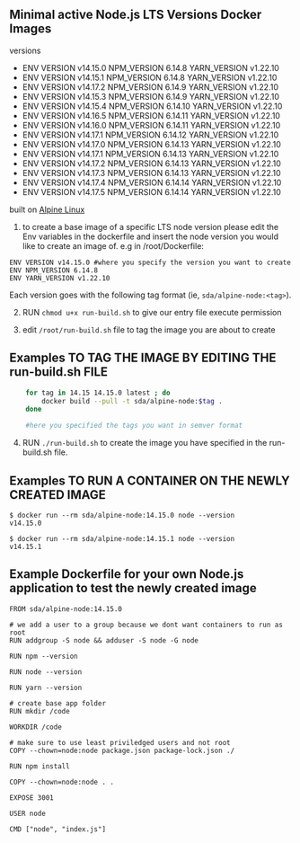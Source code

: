 Minimal active Node.js LTS Versions Docker Images
-----------------------------------------------------

versions
- ENV VERSION v14.15.0 NPM_VERSION 6.14.8 YARN_VERSION v1.22.10
- ENV VERSION v14.15.1 NPM_VERSION 6.14.8 YARN_VERSION v1.22.10
- ENV VERSION v14.17.2 NPM_VERSION 6.14.9 YARN_VERSION v1.22.10
- ENV VERSION v14.15.3 NPM_VERSION 6.14.9 YARN_VERSION v1.22.10
- ENV VERSION v14.15.4 NPM_VERSION 6.14.10 YARN_VERSION v1.22.10
- ENV VERSION v14.16.5 NPM_VERSION 6.14.11 YARN_VERSION v1.22.10
- ENV VERSION v14.16.0 NPM_VERSION 6.14.11 YARN_VERSION v1.22.10
- ENV VERSION v14.17.1 NPM_VERSION 6.14.12 YARN_VERSION v1.22.10
- ENV VERSION v14.17.0 NPM_VERSION 6.14.13 YARN_VERSION v1.22.10
- ENV VERSION v14.17.1 NPM_VERSION 6.14.13 YARN_VERSION v1.22.10
- ENV VERSION v14.17.2 NPM_VERSION 6.14.13 YARN_VERSION v1.22.10
- ENV VERSION v14.17.3 NPM_VERSION 6.14.13 YARN_VERSION v1.22.10
- ENV VERSION v14.17.4 NPM_VERSION 6.14.14 YARN_VERSION v1.22.10
- ENV VERSION v14.17.5 NPM_VERSION 6.14.14 YARN_VERSION v1.22.10

built on [Alpine Linux](https://alpinelinux.org/)

1. to create a base image of a specific LTS node version please edit the Env variables in the dockerfile and insert the node version you would like to create an image of.
e.g in /root/Dockerfile:

```
ENV VERSION v14.15.0 #where you specify the version you want to create
ENV NPM_VERSION 6.14.8
ENV YARN_VERSION v1.22.10
```

Each version goes with the following tag format 
(ie, `sda/alpine-node:<tag>`).

2. RUN `chmod u+x run-build.sh` to give our entry file execute permission

3. edit `/root/run-build.sh` file to tag the image you are about to create

Examples TO TAG THE IMAGE BY EDITING THE run-build.sh FILE
-----------------------------------------------------------
```run-build.sh
    for tag in 14.15 14.15.0 latest ; do
        docker build --pull -t sda/alpine-node:$tag .
    done

    #here you specified the tags you want in semver format
```

4. RUN `./run-build.sh` to create the image you have specified in the run-build.sh file.




Examples TO RUN A CONTAINER ON THE NEWLY CREATED IMAGE
-------------------------------------------------------

```console
$ docker run --rm sda/alpine-node:14.15.0 node --version
v14.15.0

$ docker run --rm sda/alpine-node:14.15.1 node --version
v14.15.1
```


Example Dockerfile for your own Node.js application to test the newly created image
----------------------------------------------------------------------

```exampleApp/Dockerfile
FROM sda/alpine-node:14.15.0

# we add a user to a group because we dont want containers to run as root
RUN addgroup -S node && adduser -S node -G node

RUN npm --version

RUN node --version

RUN yarn --version

# create base app folder
RUN mkdir /code

WORKDIR /code

# make sure to use least priviledged users and not root
COPY --chown=node:node package.json package-lock.json ./

RUN npm install

COPY --chown=node:node . .

EXPOSE 3001

USER node

CMD ["node", "index.js"]
```